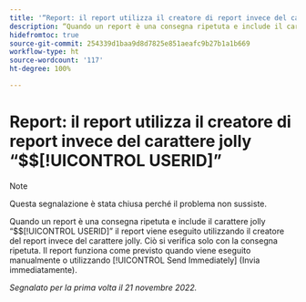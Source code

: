 ```yaml
---
title: '“Report: il report utilizza il creatore di report invece del carattere jolly $$USERID”'
description: “Quando un report è una consegna ripetuta e include il carattere jolly $$USERID, il report viene eseguito utilizzando il creatore del report invece del carattere jolly. Ciò si verifica solo con la consegna ripetuta. Il report funziona come previsto quando viene eseguito manualmente o utilizzando Send Immediately (Invia immediatamente)”.
hidefromtoc: true
source-git-commit: 254339d1baa9d8d7825e851aeafc9b27b1a1b669
workflow-type: ht
source-wordcount: '117'
ht-degree: 100%

---
```



# Report: il report utilizza il creatore di report invece del carattere jolly “$$[!UICONTROL USERID]”

>[!NOTE]
>
>Questa segnalazione è stata chiusa perché il problema non sussiste.

Quando un report è una consegna ripetuta e include il carattere jolly “$$[!UICONTROL USERID]” il report viene eseguito utilizzando il creatore del report invece del carattere jolly. Ciò si verifica solo con la consegna ripetuta. Il report funziona come previsto quando viene eseguito manualmente o utilizzando [!UICONTROL Send Immediately] (Invia immediatamente).

_Segnalato per la prima volta il 21 novembre 2022._


